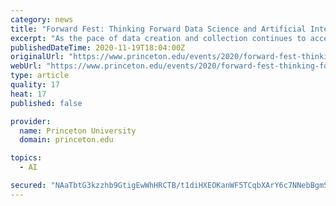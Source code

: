 ```yaml
---
category: news
title: "Forward Fest: Thinking Forward Data Science and Artificial Intelligence"
excerpt: "As the pace of data creation and collection continues to accelerate, professors in a variety of disciplines talk about the powerful potential and possible perils of data science and artificial intelligence and what opportunities and safeguards we can imagine moving forward."
publishedDateTime: 2020-11-19T18:04:00Z
originalUrl: "https://www.princeton.edu/events/2020/forward-fest-thinking-forward-data-science-and-artificial-intelligence"
webUrl: "https://www.princeton.edu/events/2020/forward-fest-thinking-forward-data-science-and-artificial-intelligence"
type: article
quality: 17
heat: 17
published: false

provider:
  name: Princeton University
  domain: princeton.edu

topics:
  - AI

secured: "NAaTbtG3kzzhb9GtigEwWhHRCTB/t1diHXEOKanWF5TCqbXArY6c7NNebBgmSh7ky+FoAmztb40E6WcqB4KylJJOBbq49avNRjWq/+d9XPVcaD/VQuEPkYs/vEKxBFkdtWxoY/gKzZ2P1hmWAlG582dT3pe5kVQa7sbwWxBMnbvr0xvm0cci33EqplQ7cKUBCeiA7NEUh6mJFAB9odwJ84FAt/2Lh2jwh/2hTc130wZLNh9AF5C1U4u1t0Td80iUFWvIKvTkAF+GFHk351dPFulHsqVDyN4Gdd9BD7o0T5u7VW/dbghhm0x4nCByAPP/ib3CRe/xIwZQL11TSkETyagTrloQpOZJog/d8aFuaYA=;OKAVUOBn3K7CKBo+31/a3A=="
---
```


